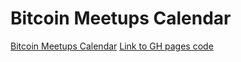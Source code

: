 # Bitcoin Meetups Calendar
[Bitcoin Meetups Calendar](https://joe-rodgers.github.io/meetups-calendar/)
[Link to GH pages code](https://github.com/joe-rodgers/meetups-calendar/tree/gh-pages)

